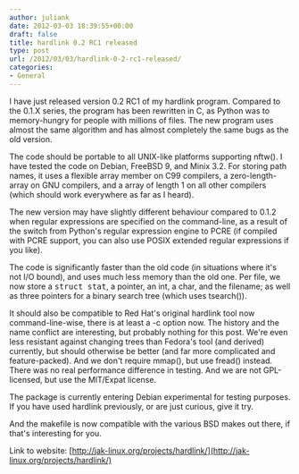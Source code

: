 ```yaml
---
author: juliank
date: 2012-03-03 18:39:55+00:00
draft: false
title: hardlink 0.2 RC1 released
type: post
url: /2012/03/03/hardlink-0-2-rc1-released/
categories:
- General
---
```


I have just released version 0.2 RC1 of my hardlink program. Compared to the 0.1.X series, the program has been rewritten in C, as Python was to memory-hungry for people with millions of files. The new program uses almost the same algorithm and has almost completely the same bugs as the old version.

The code should be portable to all UNIX-like platforms supporting nftw(). I have tested the code on Debian, FreeBSD 9, and Minix 3.2. For storing path names, it uses a flexible array member on C99 compilers, a zero-length-array on GNU compilers, and a array of length 1 on all other compilers (which should work everywhere as far as I heard).

The new version may have slightly different behaviour compared to 0.1.2 when regular expressions are specified on the command-line, as a result of the switch from Python's regular expression engine to PCRE (if compiled with PCRE support, you can also use POSIX extended regular expressions if you like).

The code is significantly faster than the old code (in situations where it's not I/O bound), and uses much less memory than the old one. Per file, we now store a <tt>struct stat</tt>, a pointer, an int, a char, and the filename; as well as three pointers for a binary search tree (which uses tsearch()).

It should also be compatible to Red Hat's original hardlink tool now command-line-wise, there is at least a -c option now. The history and the name conflict are interesting, but probably nothing for this post. We're even less resistant against changing trees than Fedora's tool (and derived) currently, but should otherwise be better (and far more complicated and feature-packed). And we don't require mmap(), but use fread() instead. There was no real performance difference in testing. And we are not GPL-licensed, but use the MIT/Expat license.

The package is currently entering Debian experimental for testing purposes. If you have used hardlink previously, or are just curious, give it try.

And the makefile is now compatible with the various BSD makes out there, if that's interesting for you.

Link to website: [http://jak-linux.org/projects/hardlink/](http://jak-linux.org/projects/hardlink/)
